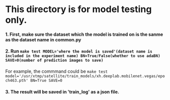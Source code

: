 # This directory is for model testing only.
#### 1. First, make sure the dataset which the model is trained on is the sanme as the dataset name in common.py
#### 2. Run ```make test MODEL='where the model is saved'(dataset name is included in the experiment name) BN=True/False(whether to use adaBN) SAVE=0(number of prediction images to save)```
For example, the commmand could be ```make test model='/usr/xtmp/satellite/train_models/xh.deeplab.mobilenet.vegas/epoch463.pth' BN=True SAVE=0```
#### 3. The result will be saved in 'train_log' as a json file.
